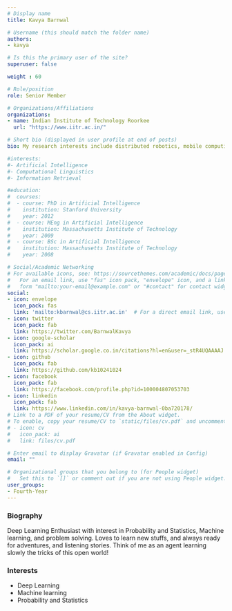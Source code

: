```yaml
---
# Display name
title: Kavya Barnwal

# Username (this should match the folder name)
authors:
- kavya

# Is this the primary user of the site?
superuser: false

weight : 60

# Role/position
role: Senior Member

# Organizations/Affiliations
organizations:
- name: Indian Institute of Technology Roorkee
  url: "https://www.iitr.ac.in/"

# Short bio (displayed in user profile at end of posts)
bio: My research interests include distributed robotics, mobile computing and programmable matter.

#interests:
#- Artificial Intelligence
#- Computational Linguistics
#- Information Retrieval

#education:
#  courses:
#  - course: PhD in Artificial Intelligence
#    institution: Stanford University
#    year: 2012
#  - course: MEng in Artificial Intelligence
#    institution: Massachusetts Institute of Technology
#    year: 2009
#  - course: BSc in Artificial Intelligence
#    institution: Massachusetts Institute of Technology
#    year: 2008

# Social/Academic Networking
# For available icons, see: https://sourcethemes.com/academic/docs/page-builder/#icons
#   For an email link, use "fas" icon pack, "envelope" icon, and a link in the
#   form "mailto:your-email@example.com" or "#contact" for contact widget.
social:
- icon: envelope
  icon_pack: fas
  link: 'mailto:kbarnwal@cs.iitr.ac.in'  # For a direct email link, use "mailto:test@example.org".
- icon: twitter
  icon_pack: fab
  link: https://twitter.com/BarnwalKavya
- icon: google-scholar
  icon_pack: ai
  link: https://scholar.google.co.in/citations?hl=en&user=_stR4UQAAAAJ
- icon: github
  icon_pack: fab
  link: https://github.com/kb10241024
- icon: facebook
  icon_pack: fab
  link: https://facebook.com/profile.php?id=100004807053703
- icon: linkedin
  icon_pack: fab
  link: https://www.linkedin.com/in/kavya-barnwal-0ba720178/
# Link to a PDF of your resume/CV from the About widget.
# To enable, copy your resume/CV to `static/files/cv.pdf` and uncomment the lines below.
# - icon: cv
#   icon_pack: ai
#   link: files/cv.pdf

# Enter email to display Gravatar (if Gravatar enabled in Config)
email: ""

# Organizational groups that you belong to (for People widget)
#   Set this to `[]` or comment out if you are not using People widget.
user_groups:
- Fourth-Year
---
```


### Biography

Deep Learning Enthusiast with interest in Probability and Statistics, Machine learning, and problem solving. Loves to learn new stuffs, and always ready for adventures, and listening stories. Think of me as an agent learning slowly the tricks of this open world!

### Interests

- Deep Learning
- Machine learning
- Probability and Statistics




